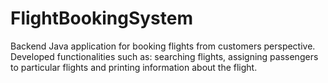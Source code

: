 # FlightBookingSystem
Backend Java application for booking flights from customers perspective. Developed functionalities such as: searching flights, assigning passengers to particular flights and printing information about the flight.
